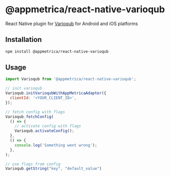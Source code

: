 # @appmetrica/react-native-varioqub

React Native plugin for [Varioqub](https://varioqub.ru) for Android and iOS platforms

## Installation

```sh
npm install @appmetrica/react-native-varioqub
```

## Usage
```js
import Varioqub from '@appmetrica/react-native-varioqub';

// init varioqub
Varioqub.initVarioqubWithAppMetricaAdapter({
  clientId: '<YOUR_CLIENT_ID>',
});

// fetch config with flags
Varioqub.fetchConfig(
  () => {
    // activate config with flags
    Varioqub.activateConfig();
  },
  () => {
    console.log('Something went wrong');
  },
);

// use flags from config
Varioqub.getString("key", "default_value")

```
